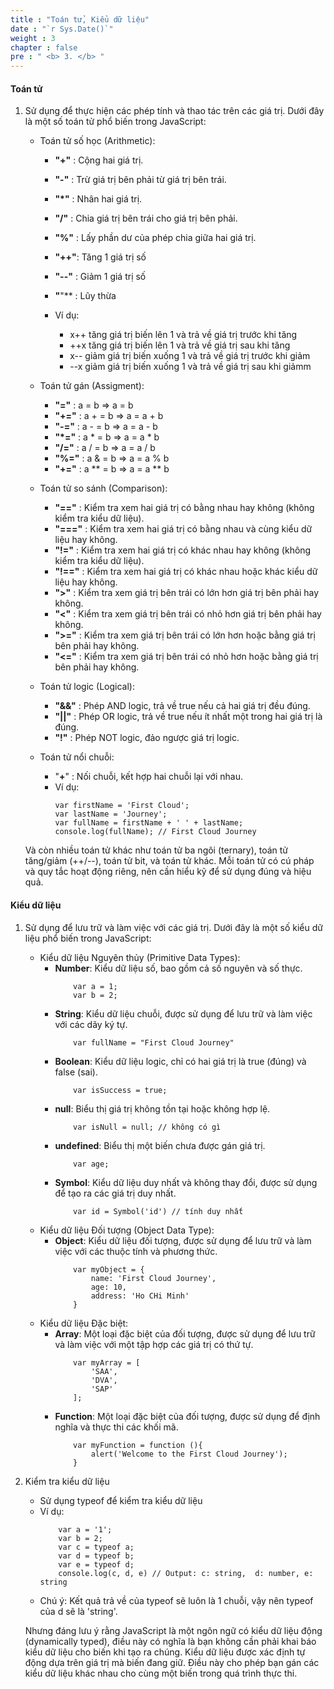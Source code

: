 ```yaml
---
title : "Toán tử, Kiểu dữ liệu"
date : "`r Sys.Date()`"
weight : 3
chapter : false
pre : " <b> 3. </b> "
---
```


#### Toán tử
1. Sử dụng để thực hiện các phép tính và thao tác trên các giá trị. Dưới đây là một số toán tử phổ biến trong JavaScript:

    - Toán tử số học (Arithmetic):

        - **"+"** : Cộng hai giá trị.

        - **"-"** : Trừ giá trị bên phải từ giá trị bên trái.

        - **"*"** : Nhân hai giá trị.

        - **"/"** : Chia giá trị bên trái cho giá trị bên phải.

        - **"%"** : Lấy phần dư của phép chia giữa hai giá trị.
        - **"++"**: Tăng 1 giá trị số 
        - **"--"** : Giảm 1 giá trị số
        - **"**"** : Lũy thừa
        - Ví dụ: 
            - x++ tăng giá trị biến lên 1 và trả về giá trị trước khi tăng
            - ++x tăng giá trị biến lên 1 và trả về giá trị sau khi tăng
            - x-- giảm giá trị biến xuống 1 và trả về giá trị trước khi giảm
            - --x giảm giá trị biến xuống 1 và trả về giá trị sau khi giảmm


    - Toán tử gán (Assigment):
        - **"="** : a = b => a = b
        - **"+="** : a + = b => a = a + b
        - **"-="** : a - = b => a = a - b
        - **"*="** : a * = b => a = a * b
        - **"/="** : a / = b => a = a / b
        - **"%="** : a & = b => a = a % b
        - **"+="** : a ** = b => a = a ** b
    - Toán tử so sánh (Comparison):
        - **"=="** : Kiểm tra xem hai giá trị có bằng nhau hay không (không kiểm tra kiểu dữ liệu).
        - **"==="** : Kiểm tra xem hai giá trị có bằng nhau và cùng kiểu dữ liệu hay không.
        - **"!="** : Kiểm tra xem hai giá trị có khác nhau hay không (không kiểm tra kiểu dữ liệu).
        - **"!=="** : Kiểm tra xem hai giá trị có khác nhau hoặc khác kiểu dữ liệu hay không.
        - **">"** : Kiểm tra xem giá trị bên trái có lớn hơn giá trị bên phải hay không.
        - **"<"** : Kiểm tra xem giá trị bên trái có nhỏ hơn giá trị bên phải hay không.
        - **">="** : Kiểm tra xem giá trị bên trái có lớn hơn hoặc bằng giá trị bên phải hay không.
        - **"<="** : Kiểm tra xem giá trị bên trái có nhỏ hơn hoặc bằng giá trị bên phải hay không.
    - Toán tử logic (Logical):
        - **"&&"** : Phép AND logic, trả về true nếu cả hai giá trị đều đúng.
        - **"||"** : Phép OR logic, trả về true nếu ít nhất một trong hai giá trị là đúng.
        - **"!"** : Phép NOT logic, đảo ngược giá trị logic.
    -  Toán tử nổi chuỗi:
        - "**+**" : Nối chuỗi, kết hợp hai chuỗi lại với nhau.
        - Ví dụ:
            ```
            var firstName = 'First Cloud';
            var lastName = 'Journey';
            var fullName = firstName + ' ' + lastName; 
            console.log(fullName); // First Cloud Journey
            ```
    Và còn nhiều toán tử khác như toán tử ba ngôi (ternary), toán tử tăng/giảm (++/--), toán tử bit, và toán tử khác. Mỗi toán tử có cú pháp và quy tắc hoạt động riêng, nên cần hiểu kỹ để sử dụng đúng và hiệu quả.

#### Kiểu dữ liệu
1. Sử dụng để lưu trữ và làm việc với các giá trị. Dưới đây là một số kiểu dữ liệu phổ biến trong JavaScript:

    - Kiểu dữ liệu Nguyên thủy (Primitive Data Types):
        - **Number**: Kiểu dữ liệu số, bao gồm cả số nguyên và số thực.
            ```
                var a = 1;
                var b = 2;
            ```
        - **String**: Kiểu dữ liệu chuỗi, được sử dụng để lưu trữ và làm việc với các dãy ký tự.
            ```
                var fullName = "First Cloud Journey"
            ```
        - **Boolean**: Kiểu dữ liệu logic, chỉ có hai giá trị là true (đúng) và false (sai).   
            ```
                var isSuccess = true; 
            ```
        - **null**: Biểu thị giá trị không tồn tại hoặc không hợp lệ.   
            ```
                var isNull = null; // không có gì
            ```
        - **undefined**: Biểu thị một biến chưa được gán giá trị.    
            ```
                var age;
            ```
        - **Symbol**: Kiểu dữ liệu duy nhất và không thay đổi, được sử dụng để tạo ra     các giá     trị duy nhất.    
            ```
                var id = Symbol('id') // tính duy nhất
            ```
    - Kiểu dữ liệu Đối tượng (Object Data Type):
        - **Object**: Kiểu dữ liệu đối tượng, được sử dụng để lưu trữ và làm việc với các thuộc tính và phương thức.
            ```
                var myObject = {
                    name: 'First Cloud Journey',
                    age: 10,
                    address: 'Ho CHi Minh'
                }
            ```
    - Kiểu dữ liệu Đặc biệt:
        - **Array**: Một loại đặc biệt của đối tượng, được sử dụng để lưu trữ và làm việc với một tập hợp các giá trị có thứ tự.
            ```
                var myArray = [
                    'SAA',
                    'DVA',
                    'SAP'
                ];
            ```
        - **Function**: Một loại đặc biệt của đối tượng, được sử dụng để định nghĩa và thực thi các khối mã.    
            ```
                var myFunction = function (){
                    alert('Welcome to the First Cloud Journey');
                }
            ```
2. Kiểm tra kiểu dữ liệu
    - Sử dụng typeof để kiểm tra kiểu dữ liệu
    - Ví dụ:
        ```
            var a = '1';
            var b = 2;
            var c = typeof a;
            var d = typeof b;
            var e = typeof d;
            console.log(c, d, e) // Output: c: string,  d: number, e: string

        ```
    - Chú ý: Kết quả trả về của typeof sẽ luôn là 1 chuỗi, vậy nên typeof của d sẽ là 'string'.
    
    Nhưng đáng lưu ý rằng JavaScript là một ngôn ngữ có kiểu dữ liệu động (dynamically typed), điều này có nghĩa là bạn không cần phải khai báo kiểu dữ liệu cho biến khi tạo ra chúng. Kiểu dữ liệu được xác định tự động dựa trên giá trị mà biến đang giữ. Điều này cho phép bạn gán các kiểu dữ liệu khác nhau cho cùng một biến trong quá trình thực thi.